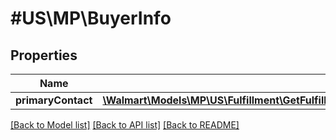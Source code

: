 # #US\MP\BuyerInfo

## Properties

Name | Type | Description | Notes
------------ | ------------- | ------------- | -------------
**primaryContact** | [**\Walmart\Models\MP\US\Fulfillment\GetFulfillmentOrdersStatus200ResponsePayloadInnerBuyerInfoPrimaryContact**](GetFulfillmentOrdersStatus200ResponsePayloadInnerBuyerInfoPrimaryContact.md) |  | [optional]


[[Back to Model list]](../) [[Back to API list]](../../Api/US/MP) [[Back to README]](../../README.md)
